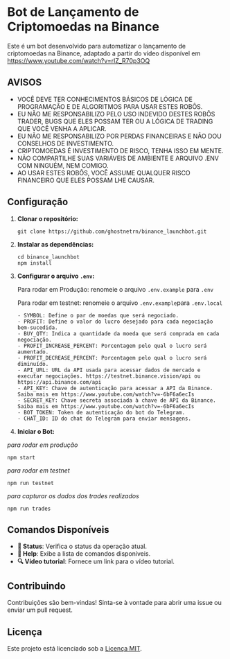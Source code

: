 # Bot de Lançamento de Criptomoedas na Binance

Este é um bot desenvolvido para automatizar o lançamento de criptomoedas na Binance, adaptado a partir do vídeo disponível em https://www.youtube.com/watch?v=rlZ_R70p3OQ

## AVISOS

- VOCÊ DEVE TER CONHECIMENTOS BÁSICOS DE LÓGICA DE PROGRAMAÇÃO E DE ALGORITMOS PARA USAR ESTES ROBÔS.
- EU NÃO ME RESPONSABILIZO PELO USO INDEVIDO DESTES ROBÔS TRADER, BUGS QUE ELES POSSAM TER OU A LÓGICA DE TRADING QUE VOCÊ VENHA A APLICAR.
- EU NÃO ME RESPONSABILIZO POR PERDAS FINANCEIRAS E NÃO DOU CONSELHOS DE INVESTIMENTO.
- CRIPTOMOEDAS É INVESTIMENTO DE RISCO, TENHA ISSO EM MENTE.
- NÃO COMPARTILHE SUAS VARIÁVEIS DE AMBIENTE E ARQUIVO .ENV COM NINGUÉM, NEM COMIGO.
- AO USAR ESTES ROBÔS, VOCÊ ASSUME QUALQUER RISCO FINANCEIRO QUE ELES POSSAM LHE CAUSAR.

## Configuração

1. **Clonar o repositório:**

   ```
   git clone https://github.com/ghostnetrn/binance_launchbot.git
   ```

2. **Instalar as dependências:**

   ```
   cd binance_launchbot
   npm install
   ```

3. **Configurar o arquivo `.env`:**

   Para rodar em Produção: renomeie o arquivo `.env.example` para `.env`

   Para rodar em testnet: renomeie o arquivo `.env.example`para `.env.local`

   ```
   - SYMBOL: Define o par de moedas que será negociado.
   - PROFIT: Define o valor do lucro desejado para cada negociação bem-sucedida.
   - BUY_QTY: Indica a quantidade da moeda que será comprada em cada negociação.
   - PROFIT_INCREASE_PERCENT: Porcentagem pelo qual o lucro será aumentado.
   - PROFIT_DECREASE_PERCENT: Porcentagem pelo qual o lucro será diminuído.
   - API_URL: URL da API usada para acessar dados de mercado e executar negociações. https://testnet.binance.vision/api ou https://api.binance.com/api
   - API_KEY: Chave de autenticação para acessar a API da Binance. Saiba mais em https://www.youtube.com/watch?v=-6bF6a6ecIs
   - SECRET_KEY: Chave secreta associada à chave de API da Binance. Saiba mais em https://www.youtube.com/watch?v=-6bF6a6ecIs
   - BOT_TOKEN: Token de autenticação do bot do Telegram.
   - CHAT_ID: ID do chat do Telegram para enviar mensagens.
   ```

4. **Iniciar o Bot:**

_para rodar em produção_

```
npm start
```

_para rodar em testnet_

```
npm run testnet
```

_para capturar os dados dos trades realizados_

```
npm run trades
```

## Comandos Disponíveis

- **🧾 Status**: Verifica o status da operação atual.
- **📖 Help**: Exibe a lista de comandos disponíveis.
- **🔍 Vídeo tutorial**: Fornece um link para o vídeo tutorial.

## Contribuindo

Contribuições são bem-vindas! Sinta-se à vontade para abrir uma issue ou enviar um pull request.

## Licença

Este projeto está licenciado sob a [Licença MIT](LICENSE).
